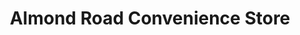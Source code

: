 ---
title: "Almond Road Convenience Store"
url: /great-yarmouth/almond-road-convenience-store/
shop: convenience
---